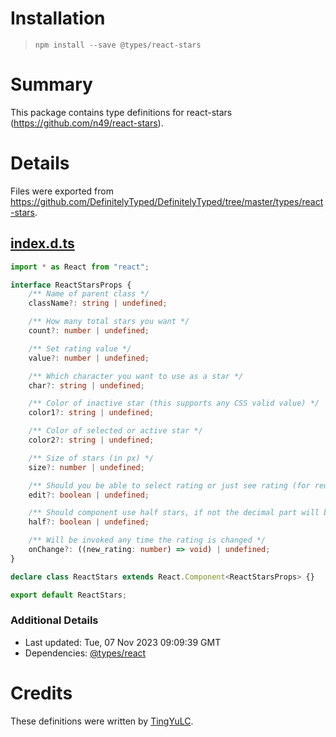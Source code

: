 # Installation
> `npm install --save @types/react-stars`

# Summary
This package contains type definitions for react-stars (https://github.com/n49/react-stars).

# Details
Files were exported from https://github.com/DefinitelyTyped/DefinitelyTyped/tree/master/types/react-stars.
## [index.d.ts](https://github.com/DefinitelyTyped/DefinitelyTyped/tree/master/types/react-stars/index.d.ts)
````ts
import * as React from "react";

interface ReactStarsProps {
    /** Name of parent class */
    className?: string | undefined;

    /** How many total stars you want */
    count?: number | undefined;

    /** Set rating value */
    value?: number | undefined;

    /** Which character you want to use as a star */
    char?: string | undefined;

    /** Color of inactive star (this supports any CSS valid value) */
    color1?: string | undefined;

    /** Color of selected or active star */
    color2?: string | undefined;

    /** Size of stars (in px) */
    size?: number | undefined;

    /** Should you be able to select rating or just see rating (for reusability) */
    edit?: boolean | undefined;

    /** Should component use half stars, if not the decimal part will be dropped otherwise normal algebra rools will apply to round to half stars */
    half?: boolean | undefined;

    /** Will be invoked any time the rating is changed */
    onChange?: ((new_rating: number) => void) | undefined;
}

declare class ReactStars extends React.Component<ReactStarsProps> {}

export default ReactStars;

````

### Additional Details
 * Last updated: Tue, 07 Nov 2023 09:09:39 GMT
 * Dependencies: [@types/react](https://npmjs.com/package/@types/react)

# Credits
These definitions were written by [TingYuLC](https://github.com/TingYuLC).
